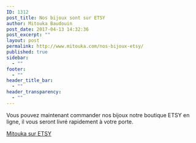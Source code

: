 ```yaml
---
ID: 1312
post_title: Nos bijoux sont sur ETSY
author: Mitouka Baudouin
post_date: 2017-04-13 14:32:36
post_excerpt: ""
layout: post
permalink: http://www.mitouka.com/nos-bijoux-etsy/
published: true
sidebar:
  - ""
footer:
  - ""
header_title_bar:
  - ""
header_transparency:
  - ""
---
```

Vous pouvez maintenant commander nos bijoux notre boutique ETSY en ligne, il vous seront livré rapidement à votre porte.

<a href="https://www.etsy.com/ca-fr/shop/MitoukaBijoux">Mitouka sur ETSY</a>